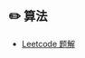 

## :pencil2: 算法
- [Leetcode 题解](https://github.com/CyC2018/CS-Notes/blob/master/notes/Leetcode%20题解%20-%20目录.md)
